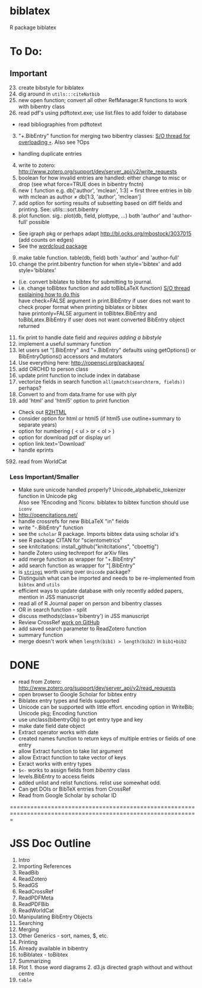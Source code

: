 biblatex
========

R package biblatex

To Do:
==================================================================================================================
Important
-------------------
23. create bibstyle for biblatex
25. dig around in `utils:::citeNatbib`
1. new open function; convert all other RefManager.R functions to work with bibentry class
2. read pdf's using pdftotext.exe; use list.files to add folder to database
* read bibliographies from pdftotext
3. "+.BibEntry" function for merging two bibentry classes: [S/O thread for overloading `+`](http://stackoverflow.com/questions/8022979/operator-overloading-and-class-definition-in-r-use-a-different-base-field-corpu). Also see ?Ops
  * handling duplicate entries
4. write to zotero: http://www.zotero.org/support/dev/server_api/v2/write_requests
5. boolean for how invalid entries are handled: either change to misc or drop (see what force=TRUE does in bibentry fnctn)
6. new `[` function e.g. db['author', 'mclean', 1:3] = first three entries in bib with mclean as author $\neq$ db[1:3, 'author', 'mclean']
7. add option for sorting results of subsetting based on diff fields and printing. See: utils:::sort.bibentry
8. plot function. sig.: plot(db, field, plottype, ...)  both 'author' and 'author-full' possible          
  * See igraph pkg or perhaps adapt http://bl.ocks.org/mbostock/3037015 (add counts on edges)
  * See the [wordcloud package](http://blog.fellstat.com/?cat=11)
9. make table function.  table(db, field)  both 'author' and 'author-full'    
10. change the print.bibentry function for when style='bibtex' and add style='biblatex'  
  * (i.e. convert biblatex to bibtex for submitting to journal.  
  * i.e. change toBibtex function and add toBibLaTeX function)
[S/O thread explaining how to do this](http://tex.stackexchange.com/questions/114787/converting-from-biblatex-to-bibtex-format-using-biber)  
have check=FALSE argument in print.BibEntry if user does not want to check proper format when printing biblatex or bibtex  
have printonly=FALSE argument in toBibtex.BibEntry and toBibLatex.BibEntry if user does not want converted BibEntry object returned
11. fix print to handle date field and _requires adding a bibstyle_
12. implement a useful summary function
13. let users set "[.BibEntry" and "+.BibEntry" defaults using getOptions() or BibEntryOptions() accessors and mutators
14. Use everything here: http://ropensci.org/packages/
1. add ORCHID to person class
16. update print function to include index in database
17. vectorize fields in search function `all(pmatch(searchterm, fields))` perhaps?
67. Convert to and from data.frame for use with plyr
10000221. add 'html' and 'html5' option to print function
  * Check out [R2HTML](http://cran.r-project.org/web/packages/R2HTML/R2HTML.pdf)
  * consider  option for html or html5 (if html5 use outline+summary to separate years)
  * option for numbering ( < ul > or < ol > )
  * option for download pdf or display url
  * option link.text='Download'
  * handle eprints
592. read from WorldCat   

### Less Important/Smaller
* Make sure unicode handled properly? Unicode_alphabetic_tokenizer function in Unicode pkg  
Also see ?Encoding and ?iconv.  biblatex to bibtex function should use `iconv`
* http://opencitations.net/
* handle crossrefs for new BibLaTeX "in" fields
* write "-.BibEntry" function
* see the `scholar` R package.  Imports bibtex data using scholar id's
* see R package CITAN for "scientometrics"
* see knitcitations: install_github("knitcitations", "cboettig")
* handle Zotero using techreport for arXiv files
* add merge function as wrapper for "+.BibEntry"
* add search function as wrapper for "[.BibEntry"
* is [`stringi`](http://docs.rexamine.com/R-man/stringi/stringi-encoding.html) worth using over `Unicode` package?
* Distinguish what can be imported and needs to be re-implemented from `bibtex` and `utils`
* efficient ways to update database with only recently added papers, mention in JSS manuscript
* read all of R Journal paper on person and bibentry classes
* OR in search function - split
* discuss methods(class='bibentry') in JSS manuscript
* Review CrossRef [work on GitHub](https://github.com/gavinsimpson/orcid/blob/master/R/crossrefDOI.R)
* add saved search parameter to ReadZotero function
* summary function
* merge doesn't work when `length(bib1) > length(bib2)` in `bib1+bib2`

DONE     
==================================================================================================================

* read from Zotero: http://www.zotero.org/support/dev/server_api/v2/read_requests
* open browser to Google Scholar for bibtex entry
* Biblatex entry types and fields supported
* Unicode can be supported with little effort. encoding option in WriteBib; Unicode pkg; Encoding function
* use unclass(bibentryObj) to get entry type and key
* make date field date object
* Extract operator works with date
* created names function to return keys of multiple entries or fields of one entry
* allow Extract function to take list argument
* allow Extract function to take vector of keys
* Exract works with entry types
* `$<-` works to assign fields from _bibentry_ class
* levels.BibEntry to access fields
* added unlist and relist functions. relist use somewhat odd.
* Can get DOIs or BibTeX entries from CrossRef
* Read from Google Scholar by scholar ID

=============================================================================================================

JSS Doc Outline
================================
1. Intro
2. Importing References
  1. ReadBib
  2. ReadZotero
  3. ReadGS
  4. ReadCrossRef
  5. ReadPDFMeta
  6. ReadPDFBib
  7. ReadWorldCat
3. Manipulating BibEntry Objects
  1. Searching
  2. Merging
  3. Other Generics - sort, names, $, etc.
4. Printing
  1. Already available in bibentry
  3. toBiblatex - toBibtex
5. Summarizing
  1. Plot
    1. those word diagrams
    2. d3.js directed graph without and without centre
  2. `table`
